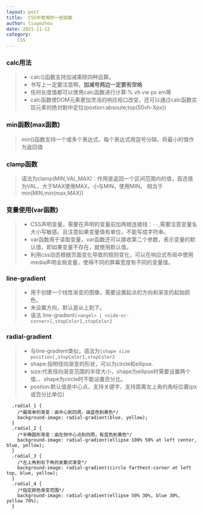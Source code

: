 ```yaml
---
layout: post
title:  CSS中常用的一些函数
author: liugezhou
date: 2021-11-12
category: 
    CSS
---
```

### calc用法

> - calc()函数支持加减乘除四种运算。
> - 书写上一定要注意啊，**加减号两边一定要有空格**
> - 任何长度值都可以使用calc函数进行计算:% vh vw px em等
> - calc函数使DOM元素更加灵活的响应视口改变，还可以通过calc函数实现元素的绝对剧中定位(postion:absoute;top(50vh-Xpx))


### min函数(max函数)

> min()函数支持一个或多个表达式，每个表达式用逗号分隔，将最小的值作为返回值


### clamp函数

> 语法为clamp(MIN,VAL,MAX)：作用是返回一个区间范围内的值，首选值为VAL，大于MAX使用MAX，小与MIN，使用MIN。
相当于min(MIN,min(max,MAX))


### **变量使用(var函数)**

> - CSS声明变量，需要在声明的变量前加两根连接线：`--`,需要注意变量名大小写敏感。且注意如果变量值有单位，不能写成字符串。
> - var函数用于读取变量，var函数还可以接收第二个参数，表示变量的默认值，即如果变量不存在，就使用默认值。
> - 利用css动态根据页面变化导致的规则变化，可以在响应式布局中使用media声明全局变量，使得不同的屏幕宽度有不同的变量值。


### line-gradient

> - 用于创建一个线性渐变的图像，需要设置起点的方向和渐变的起始颜色。
> - 未设置方向，默认是从上到下。
> - 语法 line-gradient`[<angel> | <side-or-corner>],stopColor1,stopColor2`


### radial-gradient

> - 与line-gradient类似，语法为`[shape size position],stopColor1,stopColor2`
> - shape:指明径向渐变的形状，可以为circle和ellipse.
> - size:代表径向渐变范围的半径大小，shape为ellipse时需要设置两个值、、shape为circle时不能设置百分比。
> - postion:默认值是中心点，支持关键字，支持距离左上角的角标位置(px或百分比单位)


```
  .radial_1 {
    /*最简单的渐变：由中心到四周，由蓝色到黄色*/
    background-image: radial-gradient(blue, yellow);
  }
  .radial_2 {
    /*半椭圆形渐变：由左侧中心点到四周，有蓝色到黄色*/
    background-image: radial-gradient(ellipse 100% 50% at left center, blue, yellow);
  }
  .radial_3 {
    /*左上角到右下角的发散式渐变*/
    background-image: radial-gradient(circle farthest-corner at left top, blue, yellow);
  }
  .radial_4 {
    /*指定颜色渐变范围*/
    background-image: radial-gradient(ellipse 50% 30%, blue 30%, yellow 70%);
  }
```
